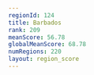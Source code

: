 ```yaml
---
regionId: 124
title: Barbados
rank: 209
meanScore: 56.78
globalMeanScore: 68.78
numRegions: 220
layout: region_score
---
```

